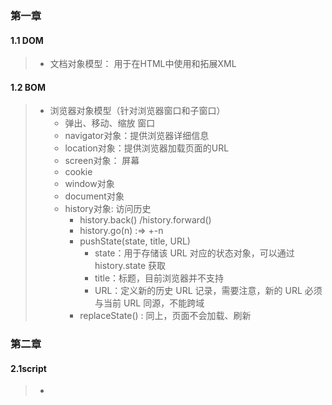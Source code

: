 ### 第一章

#### 1.1 DOM

> - 文档对象模型： 用于在HTML中使用和拓展XML 

#### 1.2 BOM 

> - 浏览器对象模型（针对浏览器窗口和子窗口）
>   - 弹出、移动、缩放 窗口
>   - navigator对象：提供浏览器详细信息
>   - location对象：提供浏览器加载页面的URL
>   - screen对象： 屏幕
>   - cookie
>   - window对象
>   - document对象
>   - history对象: 访问历史
>     - history.back() /history.forward()
>     - history.go(n) :=> +-n
>     - pushState(state, title, URL)  
>       - state：用于存储该 URL 对应的状态对象，可以通过 history.state 获取
>       - title：标题，目前浏览器并不支持
>       - URL：定义新的历史 URL 记录，需要注意，新的 URL 必须与当前 URL 同源，不能跨域
>     - replaceState()  : 同上，页面不会加载、刷新

### 第二章

#### 2.1script

> - <script>  
>
>   - 不使用defer和async的情况下按顺序执行
>   - 可以使用async属性，不阻塞文档渲染

### 第三章

#### 3.1 作用域

> - 在函数内部定义的变量，就意味着变量将在函数结束后会被销毁
>
>   - 块级作用域： if等内
>
>   - 函数作用域
>
>   - 全局作用域：var声明会记录在**window对象**内
>
>   - > javascript引擎会记录各个块级作用域——AST树

#### 3.1 变量提升

- 使用var声明函数，都会拉至函数作用域的顶部

> - ```js
>   foo(){
>   	console(age)
>   	var age = 20
>   } 
>   //等价于下面
>   foo(){
>       var age
>       console(age)
>   	 age = 20
>   }
>   ```

#### 3.2 基本类型

> - null  :  声明对象时可以使用
> - undefined：  声明未定义
> - number ：  数字、NAN（不是数值）  **Infinity**(无穷)
> - BOOlean： 布尔值
> - Object:  **任意对象**都是 true  null时才是false 
>   - 判断空对象**Objcet.getOwnPropertyNames(obj)**返回不包括原型上的所有自身属性(包括不可枚举的属性)